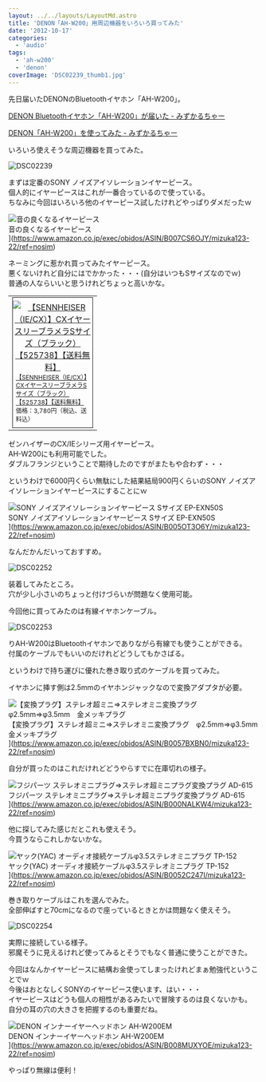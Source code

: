 ```yaml
---
layout: ../../layouts/LayoutMd.astro
title: 'DENON「AH-W200」用周辺機器をいろいろ買ってみた'
date: '2012-10-17'
categories:
  - 'audio'
tags:
  - 'ah-w200'
  - 'denon'
coverImage: 'DSC02239_thumb1.jpg'
---
```


先日届いたDENONのBluetoothイヤホン「AH-W200」。

[DENON Bluetoothイヤホン「AH\-W200」が届いた \- みずかるちゃー](https://mizuka123.net/archive/1065/)

[DENON「AH\-W200」を使ってみた \- みずかるちゃー](https://mizuka123.net/archive/1067/)

いろいろ使えそうな周辺機器を買ってみた。

![DSC02239](/archive/images/DSC02239_thumb.jpg 'DSC02239')

まずは定番のSONY ノイズアイソレーションイヤーピース。  
個人的にイヤーピースはこれが一番合っているので使っている。  
ちなみに今回はいろいろ他のイヤーピース試したけれどやっぱりダメだったｗ

![音の良くなるイヤーピース](/archive/images/31%2BmfD1ZHZL._SL75_.jpg)  
音の良くなるイヤーピース  
](https://www.amazon.co.jp/exec/obidos/ASIN/B007CS6OJY/mizuka123-22/ref=nosim)

ネーミングに惹かれ買ってみたイヤーピース。  
悪くないけれど自分にはでかかった・・・(自分はいつもSサイズなのでｗ)  
普通の人ならいいと思うけれどちょっと高いかな。

<table border="0" cellspacing="0" cellpadding="0"><tbody><tr><td valign="top"><div style="text-align: center; padding-bottom: 6px; margin: 0px; padding-left: 0px; width: 160px; padding-right: 0px; float: left; padding-top: 6px; border: 1px solid;"><a href="http://hb.afl.rakuten.co.jp/hgc/1024c045.57b899c8.1024c046.38a6f8d8/?pc=http%3a%2f%2fitem.rakuten.co.jp%2fe-earphone%2f10003487%2f%3fscid%3daf_ich_link_tbl&amp;m=http%3a%2f%2fm.rakuten.co.jp%2fe-earphone%2fi%2f10003487%2f" target="_blank"><img style="margin: 0px; padding: 0px;" alt="【SENNHEISER（IE/CX）】CXイヤースリーブラメラSサイズ（ブラック）【525738】【送料無料】" src="http://hbb.afl.rakuten.co.jp/hgb/?pc=http%3a%2f%2fthumbnail.image.rakuten.co.jp%2f%400_mall%2fe-earphone%2fcabinet%2f00749084%2fimg57226194.jpg%3f_ex%3d128x128&amp;m=http%3a%2f%2fthumbnail.image.rakuten.co.jp%2f%400_mall%2fe-earphone%2fcabinet%2f00749084%2fimg57226194.jpg%3f_ex%3d80x80" border="0"></a><p style="text-align: left; padding-bottom: 2px; line-height: 1.4em; margin: 0px; padding-left: 6px; padding-right: 6px; font-size: 12px; padding-top: 2px;"><a href="http://hb.afl.rakuten.co.jp/hgc/1024c045.57b899c8.1024c046.38a6f8d8/?pc=http%3a%2f%2fitem.rakuten.co.jp%2fe-earphone%2f10003487%2f%3fscid%3daf_ich_link_tbl&amp;m=http%3a%2f%2fm.rakuten.co.jp%2fe-earphone%2fi%2f10003487%2f" target="_blank">【SENNHEISER（IE/CX）】CXイヤースリーブラメラSサイズ（ブラック）【525738】【送料無料】</a><br>価格：3,780円（税込、送料込）</p></div></td></tr></tbody></table>

ゼンハイザーのCX/IEシリーズ用イヤーピース。  
AH-W200にも利用可能でした。  
ダブルフランジということで期待したのですがまたもや合わず・・・

というわけで6000円くらい無駄にした結果結局900円くらいのSONY ノイズアイソレーションイヤーピースにすることにｗ

![SONY ノイズアイソレーションイヤーピース Sサイズ EP-EXN50S](/archive/images/31Xa%2BBiVvTL._SL75_.jpg)  
SONY ノイズアイソレーションイヤーピース Sサイズ EP-EXN50S  
](https://www.amazon.co.jp/exec/obidos/ASIN/B005OT3O6Y/mizuka123-22/ref=nosim)

なんだかんだいっておすすめ。

![DSC02252](/archive/images/DSC02252_thumb.jpg 'DSC02252')

装着してみたところ。  
穴が少し小さいのちょっと付けづらいが問題なく使用可能。

今回他に買ってみたのは有線イヤホンケーブル。

![DSC02253](/archive/images/DSC02253_thumb.jpg 'DSC02253')

りAH-W200はBluetoothイヤホンでありながら有線でも使うことができる。  
付属のケーブルでもいいのだけれどどうしてもかさばる。

というわけで持ち運びに優れた巻き取り式のケーブルを買ってみた。

イヤホンに挿す側は2.5mmのイヤホンジャックなので変換アダプタが必要。

![【変換プラグ】ステレオ超ミニ⇒ステレオミニ変換プラグ　φ2.5mm⇒φ3.5mm　金メッキプラグ](/archive/images/311tdn7AfFL._SL75_.jpg)  
【変換プラグ】ステレオ超ミニ⇒ステレオミニ変換プラグ　φ2.5mm⇒φ3.5mm　金メッキプラグ  
](https://www.amazon.co.jp/exec/obidos/ASIN/B0057BXBN0/mizuka123-22/ref=nosim)

自分が買ったのはこれだけれどどうやらすでに在庫切れの様子。

![フジパーツ ステレオミニプラグ⇒ステレオ超ミニプラグ変換プラグ AD-615](/archive/images/31%2BnFx5vBkL._SL75_.jpg)  
フジパーツ ステレオミニプラグ⇒ステレオ超ミニプラグ変換プラグ AD-615  
](https://www.amazon.co.jp/exec/obidos/ASIN/B000NALKW4/mizuka123-22/ref=nosim)

他に探してみた感じだとこれも使えそう。  
今買うならこれしかないかな。

![ヤック(YAC) オーディオ接続ケーブルφ3.5ステレオミニプラグ TP-152](/archive/images/41zoHjKKtoL._SL75_.jpg)  
ヤック(YAC) オーディオ接続ケーブルφ3.5ステレオミニプラグ TP-152  
](https://www.amazon.co.jp/exec/obidos/ASIN/B0052C247I/mizuka123-22/ref=nosim)

巻き取りケーブルはこれを選んでみた。  
全部伸ばすと70cmになるので座っているときとかは問題なく使えそう。

![DSC02254](/archive/images/DSC02254_thumb.jpg 'DSC02254')

実際に接続している様子。  
邪魔そうに見えるけれど使ってみるとそうでもなく普通に使うことができた。

今回はなんかイヤーピースに結構お金使ってしまったけれどまぁ勉強代ということでｗ  
今後はおとなしくSONYのイヤーピース使います、はい・・・  
イヤーピースはどうも個人の相性があるみたいで冒険するのは良くないかも。  
自分の耳の穴の大きさを把握するのも重要だね。

![DENON インナーイヤーヘッドホン AH-W200EM](/archive/images/413IQSbcFhL._SL75_.jpg)  
DENON インナーイヤーヘッドホン AH-W200EM  
](https://www.amazon.co.jp/exec/obidos/ASIN/B008MUXYOE/mizuka123-22/ref=nosim)

やっぱり無線は便利！
